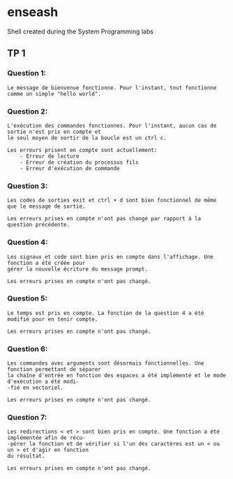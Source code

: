 # enseash
Shell created during the System Programming labs

## TP 1

### Question 1:
	Le message de bienvenue fonctionne. Pour l'instant, tout fonctionne comme un simple "hello world".

### Question 2:
	L'exécution des commandes fonctionnes. Pour l'instant, aucun cas de sortie n'est pris en compte et
	le seul moyen de sortir de la boucle est un ctrl c.

	Les erreurs prisent en compte sont actuellement:
		- Erreur de lecture
		- Erreur de création du processus fils
		- Erreur d'exécution de commande

### Question 3:
	Les codes de sorties exit et ctrl + d sont bien fonctionnel de même que le message de sortie.

	Les erreurs prises en compte n'ont pas changé par rapport à la question précédente.

### Question 4:
	Les signaux et code sont bien pris en compte dans l'affichage. Une fonction a été créée pour
	gérer la nouvelle écriture du message prompt.

	Les erreurs prises en compte n'ont pas changé.

### Question 5:
	Le temps est pris en compte. La fonction de la question 4 a été modifié pour en tenir compte.

	Les erreurs prises en compte n'ont pas changé.

### Question 6:
	Les commandes avec arguments sont désormais fonctionnelles. Une fonction permettant de séparer
	la chaîne d'entrée en fonction des espaces a été implémenté et le mode d'exécution a été modi-
	-fié en vectoriel.

	Les erreurs prises en compte n'ont pas changé.

### Question 7:
	Les redirections < et > sont bien pris en compte. Une fonction a été implémentée afin de récu-
	-pérer la fonction et de vérifier si l'un des caractères est un < ou un > et d'agir en fonction
	du résultat.

	Les erreurs prises en compte n'ont pas changé.